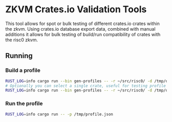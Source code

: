 # ZKVM Crates.io Validation Tools

This tool allows for spot or bulk testing of different crates.io crates within the zkvm. Using crates.io database export data, combined with manual additions it allows for bulk testing of build/run compatibility of crates with the risc0 zkvm.

## Running

### Build a profile

```bash
RUST_LOG=info cargo run --bin gen-profiles -- -r ~/src/risc0/ -d /tmp/db-dump.tar.gz -o /tmp/profile.json
# Optionally you can select a single crate, useful for testing profile customizations:
RUST_LOG=info cargo run --bin gen-profiles -- -r ~/src/risc0/ -d /tmp/db-dump.tar.gz -o /tmp/profile.json -n lazy_static
```

### Run the profile

```bash
RUST_LOG=info cargo run -- -p /tmp/profile.json
```
